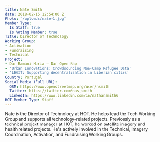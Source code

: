 ```yaml
---
title: Nate Smith
date: 2018-02-15 12:54:00 Z
Photo: "/uploads/nate-1.jpg"
Member Type:
  Is Staff: true
  Is Voting Member: true
Title: Director of Technology
Working Group:
- Activation
- Fundraising
- Technical
Project:
- Dar Ramani Huria — Dar Open Map
- 'Urban Innovations: Crowdsourcing Non-Camp Refugee Data'
- 'LEGIT: Supporting decentralization in Liberian cities'
Country: Portugal
Social Media (Full URL):
  OSM: https://www.openstreetmap.org/user/nsmith
  Twitter: https://twitter.com/nas_smith
  LinkedIn: https://www.linkedin.com/in/nathansmith6
HOT Member Type: Staff
---
```


Nate is the Director of Technology at HOT. He helps lead the Tech Working Group and supports all technology-related projects. Previously as a technical project manager at HOT, he worked on satellite imagery and health related projects. He's actively involved in the Technical, Imagery Coordination, Activation, and Fundraising Working Groups.
